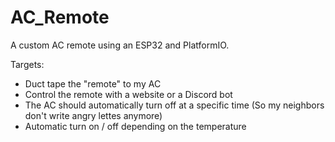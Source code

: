 # AC_Remote
A custom AC remote using an ESP32 and PlatformIO.

Targets:
* Duct tape the "remote" to my AC
* Control the remote with a website or a Discord bot
* The AC should automatically turn off at a specific time (So my neighbors don't write angry lettes anymore)
* Automatic turn on / off depending on the temperature
